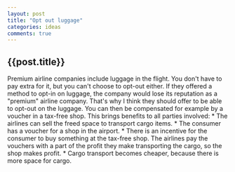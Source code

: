 ```yaml
---
layout: post
title: "Opt out luggage"
categories: ideas
comments: true
---
```


<h2>{{post.title}}</h2>
Premium airline companies include luggage in the flight.
You don't have to pay extra for it, but you can't choose to opt-out either.
If they offered a method to opt-in on luggage, the company would lose its reputation as a "premium" airline company.
That's why I think they should offer to be able to opt-out on the luggage. You can then be compensated for example by a voucher in a tax-free shop.
This brings benefits to all parties involved:
* The airlines can sell the freed space to transport cargo items.
* The consumer has a voucher for a shop in the airport.
* There is an incentive for the consumer to buy something at the tax-free shop. The airlines pay the vouchers with a part of the profit they make transporting the cargo, so the shop makes profit.
* Cargo transport becomes cheaper, because there is more space for cargo.

